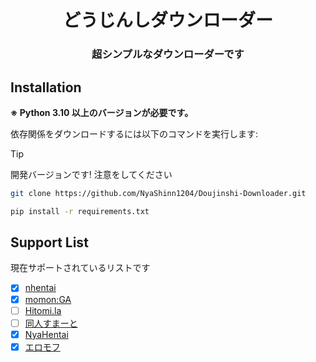 <h1 align="center">
  どうじんしダウンローダー
</h1>

<h3 align="center">
  超シンプルなダウンローダーです
</h3>

## Installation

**※ Python 3.10 以上のバージョンが必要です。**

依存関係をダウンロードするには以下のコマンドを実行します:

> [!TIP]
> 開発バージョンです! 注意をしてください

```bash
git clone https://github.com/NyaShinn1204/Doujinshi-Downloader.git

pip install -r requirements.txt
```

## Support List

現在サポートされているリストです

- [x] [nhentai](https://nhentai.net)
- [x] [momon:GA](https://momon-ga.com)
- [ ] [Hitomi.la](https://hitomi.la)
- [ ] [同人すまーと](https://ddd-smart.net)
- [x] [NyaHentai](https://nyahentai.re)
- [x] [エロモフ](https://ja.hentaipaw.com)
